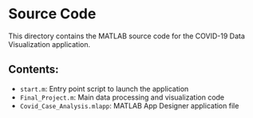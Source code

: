 # Source Code

This directory contains the MATLAB source code for the COVID-19 Data Visualization application.

## Contents:
- `start.m`: Entry point script to launch the application
- `Final_Project.m`: Main data processing and visualization code
- `Covid_Case_Analysis.mlapp`: MATLAB App Designer application file

